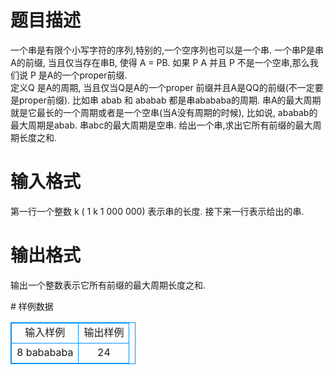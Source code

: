 # 

 
 # 题目描述 
<p>
一个串是有限个小写字符的序列,特别的,一个空序列也可以是一个串. 一个串P是串A的前缀, 当且仅当存在串B, 使得 A = PB. 如果 P A 并且 P 不是一个空串,那么我们说 P 是A的一个proper前缀. <br>定义Q 是A的周期, 当且仅当Q是A的一个proper 前缀并且A是QQ的前缀(不一定要是proper前缀). 比如串 abab 和 ababab 都是串abababa的周期. 串A的最大周期就是它最长的一个周期或者是一个空串(当A没有周期的时候), 比如说, ababab的最大周期是abab. 串abc的最大周期是空串. 给出一个串,求出它所有前缀的最大周期长度之和.<br></p> 

 
 # 输入格式 
<p>
第一行一个整数 k ( 1 k 1 000 000) 表示串的长度. 接下来一行表示给出的串. <br></p> 

 
 # 输出格式 
<p>
输出一个整数表示它所有前缀的最大周期长度之和. <br></p> 
# 样例数据
<style>
        table,table tr th, table tr td { border:1px solid #0094ff; }
        table { width: 200px; min-height: 25px; line-height: 25px; text-align: center; border-collapse: collapse;}   
    </style>
<table>
	<tr>
		<td>输入样例</td>
		<td>输出样例</td>
	</tr>
<tr><td>8
babababa
</td><td>24</td></tr></table>
